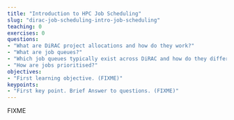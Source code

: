 ```yaml
---
title: "Introduction to HPC Job Scheduling"
slug: "dirac-job-scheduling-intro-job-scheduling"
teaching: 0
exercises: 0
questions:
- "What are DiRAC project allocations and how do they work?"
- "What are job queues?"
- "Which job queues typically exist across DiRAC and how do they differ?"
- "How are jobs prioritised?"
objectives:
- "First learning objective. (FIXME)"
keypoints:
- "First key point. Brief Answer to questions. (FIXME)"
---
```

FIXME
